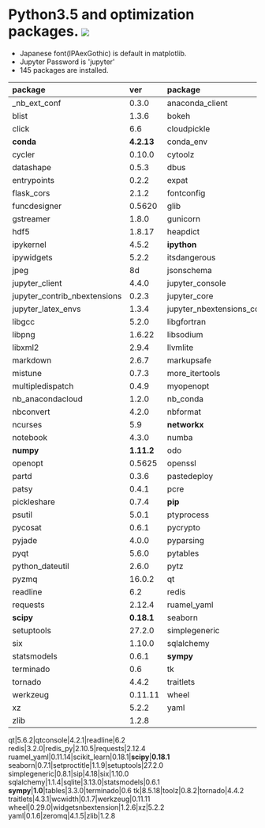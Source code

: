Python3.5 and optimization packages. [![](https://badge.imagelayers.io/tsutomu7/opt-python:latest.svg)](https://imagelayers.io/?images=tsutomu7/opt-python:latest)
======

- Japanese font(IPAexGothic) is default in matplotlib.
- Jupyter Password is 'jupyter'
- 145 packages are installed.

package|ver|package|ver|package|ver
:--|:--|:--|:--|:--|:--
_nb_ext_conf|0.3.0|anaconda_client|1.6.0|blaze|0.10.1
blist|1.3.6|bokeh|0.12.3|chest|0.2.3
click|6.6|cloudpickle|0.2.1|clyent|1.2.2
**conda**|**4.2.13**|conda_env|2.6.0|coverage|4.2
cycler|0.10.0|cytoolz|0.8.2|dask|0.12.0
datashape|0.5.3|dbus|1.10.10|decorator|4.0.10
entrypoints|0.2.2|expat|2.1.0|**flask**|**0.12**
flask_cors|2.1.2|fontconfig|2.12.1|freetype|2.5.5
funcdesigner|0.5620|glib|2.50.2|gst_plugins_base|1.8.0
gstreamer|1.8.0|gunicorn|19.1.0|h5py|2.6.0
hdf5|1.8.17|heapdict|1.0.0|icu|54.1
ipykernel|4.5.2|**ipython**|**5.1.0**|ipython_genutils|0.1.0
ipywidgets|5.2.2|itsdangerous|0.24|jinja2|2.8
jpeg|8d|jsonschema|2.5.1|**jupyter**|**1.0.0**
jupyter_client|4.4.0|jupyter_console|5.0.0|jupyter_contrib_core|0.3.0
jupyter_contrib_nbextensions|0.2.3|jupyter_core|4.2.1|jupyter_highlight_selected_word|0.0.6
jupyter_latex_envs|1.3.4|jupyter_nbextensions_configurator|0.2.3|libffi|3.2.1
libgcc|5.2.0|libgfortran|3.0.0|libiconv|1.14
libpng|1.6.22|libsodium|1.0.10|libxcb|1.12
libxml2|2.9.4|llvmlite|0.15.0|locket|0.2.0
markdown|2.6.7|markupsafe|0.23|**matplotlib**|**1.5.3**
mistune|0.7.3|more_itertools|2.2|mpmath|0.19
multipledispatch|0.4.9|myopenopt|0.0.2|mypulp|0.0.9
nb_anacondacloud|1.2.0|nb_conda|2.0.0|nb_conda_kernels|2.0.0
nbconvert|4.2.0|nbformat|4.2.0|nbpresent|3.0.2
ncurses|5.9|**networkx**|**1.11**|nomkl|1.0
notebook|4.3.0|numba|0.30.0|numexpr|2.6.1
**numpy**|**1.11.2**|odo|0.5.0|openblas|0.2.14
openopt|0.5625|openssl|1.0.2j|**pandas**|**0.19.1**
partd|0.3.6|pastedeploy|1.5.2|path.py|8.2.1
patsy|0.4.1|pcre|8.39|pexpect|4.0.1
pickleshare|0.7.4|**pip**|**9.0.1**|prompt_toolkit|1.0.9
psutil|5.0.1|ptyprocess|0.5.1|**pulp**|**1.6.1**
pycosat|0.6.1|pycrypto|2.6.1|pygments|2.1.3
pyjade|4.0.0|pyparsing|2.1.4|pypdf2|1.26.0
pyqt|5.6.0|pytables|3.3.0|**python**|**3.5.2**
python_dateutil|2.6.0|pytz|2016.10|pyyaml|3.12
pyzmq|16.0.2|qt|5.6.2|qtconsole|4.2.1
readline|6.2|redis|3.2.0|redis_py|2.10.5
requests|2.12.4|ruamel_yaml|0.11.14|scikit_learn|0.18.1
**scipy**|**0.18.1**|seaborn|0.7.1|setproctitle|1.1.9
setuptools|27.2.0|simplegeneric|0.8.1|sip|4.18
six|1.10.0|sqlalchemy|1.1.4|sqlite|3.13.0
statsmodels|0.6.1|**sympy**|**1.0**|tables|3.3.0
terminado|0.6|tk|8.5.18|toolz|0.8.2
tornado|4.4.2|traitlets|4.3.1|wcwidth|0.1.7
werkzeug|0.11.11|wheel|0.29.0|widgetsnbextension|1.2.6
xz|5.2.2|yaml|0.1.6|zeromq|4.1.5
zlib|1.2.8|

qt|5.6.2|qtconsole|4.2.1|readline|6.2
redis|3.2.0|redis_py|2.10.5|requests|2.12.4
ruamel_yaml|0.11.14|scikit_learn|0.18.1|**scipy**|**0.18.1**
seaborn|0.7.1|setproctitle|1.1.9|setuptools|27.2.0
simplegeneric|0.8.1|sip|4.18|six|1.10.0
sqlalchemy|1.1.4|sqlite|3.13.0|statsmodels|0.6.1
**sympy**|**1.0**|tables|3.3.0|terminado|0.6
tk|8.5.18|toolz|0.8.2|tornado|4.4.2
traitlets|4.3.1|wcwidth|0.1.7|werkzeug|0.11.11
wheel|0.29.0|widgetsnbextension|1.2.6|xz|5.2.2
yaml|0.1.6|zeromq|4.1.5|zlib|1.2.8

